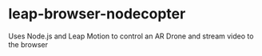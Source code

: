 leap-browser-nodecopter
=======================

Uses Node.js and Leap Motion to control an AR Drone and stream video to the browser
